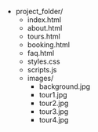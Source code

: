 - project_folder/
  - index.html
  - about.html
  - tours.html
  - booking.html
  - faq.html
  - styles.css
  - scripts.js
  - images/
      - background.jpg
      - tour1.jpg
      - tour2.jpg
      - tour3.jpg
      - tour4.jpg